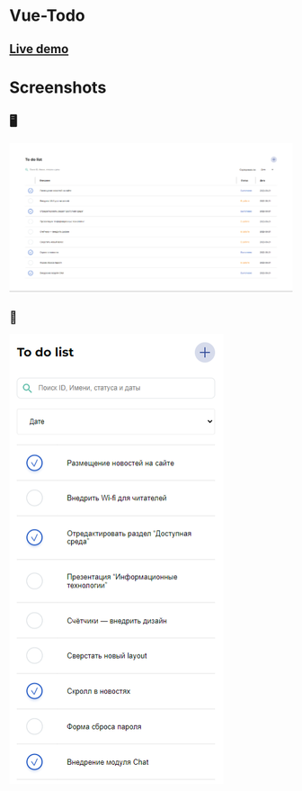 # Vue-Todo
## [Live demo](https://quiet-pothos-ab59de.netlify.app/)

# Screenshots

## 🖥 

<img src='./assets/1.png'  >

## 📱 

<img src='./assets/2.png' height="800"  >

